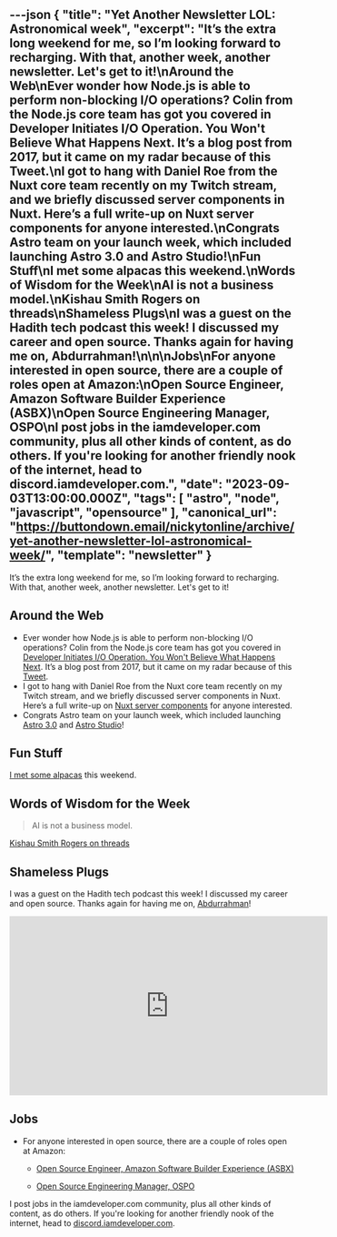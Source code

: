 ---json
{
  "title": "Yet Another Newsletter LOL: Astronomical week",
  "excerpt": "It’s the extra long weekend for me, so I’m looking forward to recharging. With that, another week, another newsletter. Let's get to it!\nAround the Web\nEver wonder how Node.js is able to perform non-blocking I/O operations? Colin from the Node.js core team has got you covered in Developer Initiates I/O Operation. You Won't Believe What Happens Next. It’s a blog post from 2017, but it came on my radar because of this Tweet.\nI got to hang with Daniel Roe from the Nuxt core team recently on my Twitch stream, and we briefly discussed server components in Nuxt. Here’s a full write-up on Nuxt server components for anyone interested.\nCongrats Astro team on your launch week, which included launching Astro 3.0 and Astro Studio!\nFun Stuff\nI met some alpacas this weekend.\nWords of Wisdom for the Week\nAI is not a business model.\nKishau Smith Rogers on threads\nShameless Plugs\nI was a guest on the Hadith tech podcast this week! I discussed my career and open source. Thanks again for having me on, Abdurrahman!\n\n\nJobs\nFor anyone interested in open source, there are a couple of roles open at Amazon:\nOpen Source Engineer, Amazon Software Builder Experience (ASBX)\nOpen Source Engineering Manager, OSPO\nI post jobs in the iamdeveloper.com community, plus all other kinds of content, as do others. If you're looking for another friendly nook of the internet, head to discord.iamdeveloper.com.",
  "date": "2023-09-03T13:00:00.000Z",
  "tags": [
    "astro", "node", "javascript", "opensource"
  ],
  "canonical_url": "https://buttondown.email/nickytonline/archive/yet-another-newsletter-lol-astronomical-week/",
  "template": "newsletter"
}
---

<p>It’s the extra long weekend for me, so I’m looking forward to recharging. With that, another week, another newsletter. Let's get to it!</p>
<h2>Around the Web</h2>
<ul>
<li>Ever wonder how Node.js is able to perform non-blocking I/O operations? Colin from the Node.js core team has got you covered in <a href="https://cjihrig.com/node_libuv_io?utm_source=nickytonline&amp;utm_medium=email&amp;utm_campaign=yet-another-newsletter-lol-astronomical-week" target="_blank">Developer Initiates I/O Operation. You Won't Believe What Happens Next</a>. It’s a blog post from 2017, but it came on my radar because of this <a href="https://x.com/erickwendel_/status/1697051193560728013?utm_source=nickytonline&amp;utm_medium=email&amp;utm_campaign=yet-another-newsletter-lol-astronomical-week" target="_blank">Tweet</a>.</li>
<li>I got to hang with Daniel Roe from the Nuxt core team recently on my Twitch stream, and we briefly discussed server components in Nuxt. Here’s a full write-up on <a href="https://roe.dev/blog/nuxt-server-components?utm_source=nickytonline&amp;utm_medium=email&amp;utm_campaign=yet-another-newsletter-lol-astronomical-week" target="_blank">Nuxt server components</a> for anyone interested.</li>
<li>Congrats Astro team on your launch week, which included launching <a href="https://astro.build/blog/astro-3/?utm_source=nickytonline&amp;utm_medium=email&amp;utm_campaign=yet-another-newsletter-lol-astronomical-week" target="_blank">Astro 3.0</a> and <a href="https://studio.astro.build/?utm_source=nickytonline&amp;utm_medium=email&amp;utm_campaign=yet-another-newsletter-lol-astronomical-week" target="_blank">Astro Studio</a>!</li>
</ul>
<h2>Fun Stuff</h2>
<p><a href="https://x.com/nickytonline/status/1697738239866527874?utm_source=nickytonline&amp;utm_medium=email&amp;utm_campaign=yet-another-newsletter-lol-astronomical-week" target="_blank">I met some alpacas</a> this weekend.</p>
<h2>Words of Wisdom for the Week</h2>
<blockquote>
<p>AI is not a business model.</p>
</blockquote>
<p><a href="https://www.threads.net/@kishau/post/CwoZUnkuyoF/?igshid=MzRlODBiNWFlZA%3D%3D&amp;utm_source=nickytonline&amp;utm_medium=email&amp;utm_campaign=yet-another-newsletter-lol-astronomical-week" target="_blank">Kishau Smith Rogers on threads</a></p>
<h2>Shameless Plugs</h2>
<p>I was a guest on the Hadith tech podcast this week! I discussed my career and open source. Thanks again for having me on, <a href="https://twitter.com/rajab_2?utm_source=nickytonline&amp;utm_medium=email&amp;utm_campaign=yet-another-newsletter-lol-astronomical-week" target="_blank">Abdurrahman</a>!</p>
<html><body><div>
<iframe allow="accelerometer; autoplay; clipboard-write; encrypted-media; gyroscope; picture-in-picture; web-share" allowfullscreen="" frameborder="0" height="315" src="https://www.youtube.com/embed/lxrhk1-kJys" title="YouTube video player" width="560">
</iframe>
</div></body></html><h2>Jobs</h2>
<ul>
<li>
<p>For anyone interested in open source, there are a couple of roles open at Amazon:</p>
<ul>
<li>
<p><a href="https://amazon.jobs/en/jobs/2434362/open-source-engineer-amazon-software-builder-experience-asbx?utm_source=nickytonline&amp;utm_medium=email&amp;utm_campaign=yet-another-newsletter-lol-astronomical-week" target="_blank">Open Source Engineer, Amazon Software Builder Experience (ASBX)</a></p>
</li>
<li>
<p><a href="https://amazon.jobs/en/jobs/2434363/open-source-engineering-manager-ospo?utm_source=nickytonline&amp;utm_medium=email&amp;utm_campaign=yet-another-newsletter-lol-astronomical-week" target="_blank">Open Source Engineering Manager, OSPO</a></p>
</li>
</ul>
</li>
</ul>
<p>I post jobs in the iamdeveloper.com community, plus all other kinds of content, as do others. If you're looking for another friendly nook of the internet, head to <a href="https://discord.iamdeveloper.com?utm_source=nickytonline&amp;utm_medium=email&amp;utm_campaign=yet-another-newsletter-lol-astronomical-week" target="_blank">discord.iamdeveloper.com</a>.</p>
<!-- tags: node, next, astro, opensource-->
